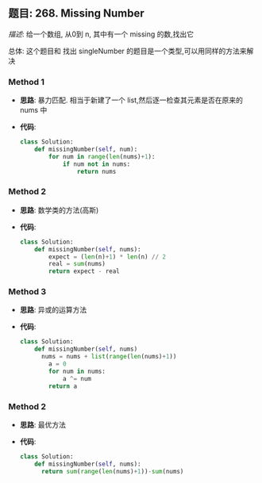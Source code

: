 ## 题目:  268. Missing Number

*描述*: 给一个数组, 从0到 n, 其中有一个 missing 的数,找出它

总体:  这个题目和 找出 singleNumber 的题目是一个类型,可以用同样的方法来解决

### Method 1

- **思路**: 暴力匹配. 相当于新建了一个 list,然后逐一检查其元素是否在原来的 nums 中

- **代码**:

  ```python
  class Solution:
      def missingNumber(self, num):
          for num in range(len(nums)+1):
              if num not in nums:
                  return nums
  ```


### Method 2

- **思路**: 数学类的方法(高斯)

  

- **代码**:

  ```python 
  class Solution:
      def missingNumber(self, nums):
          expect = (len(n)+1) * len(n) // 2
          real = sum(nums)
          return expect - real
  ```

  

### Method 3

- **思路**: 异或的运算方法

  

- **代码**:

  ```python 
  class Solution:
      def missingNumber(self, nums)
      	nums = nums + list(range(len(nums)+1))
          a = 0
          for num in nums:
              a ^= num
          return a
  ```

### Method 2

- **思路**: 最优方法

  

- **代码**:

  ```python 
  class Solution:
      def missingNumber(self, nums):
  		return sum(range(len(nums)+1))-sum(nums)
  ```

